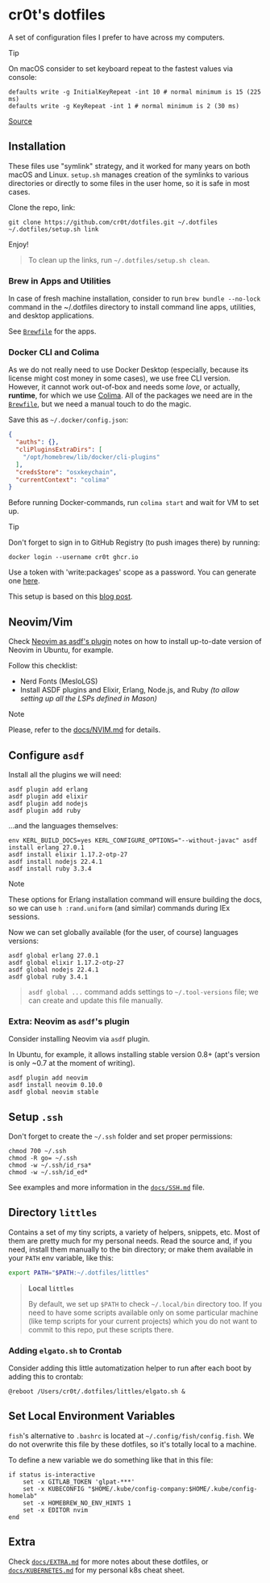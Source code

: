 # cr0t's dotfiles

A set of configuration files I prefer to have across my computers.

> [!tip]
>
> On macOS consider to set keyboard repeat to the fastest values via console:
>
> ```console
> defaults write -g InitialKeyRepeat -int 10 # normal minimum is 15 (225 ms)
> defaults write -g KeyRepeat -int 1 # normal minimum is 2 (30 ms)
> ```
>
> [Source](https://apple.stackexchange.com/questions/10467/how-to-increase-keyboard-key-repeat-rate-on-os-x)

## Installation

These files use "symlink" strategy, and it worked for many years on both macOS
and Linux. `setup.sh` manages creation of the symlinks to various directories
or directly to some files in the user home, so it is safe in most cases.

Clone the repo, link:

```console
git clone https://github.com/cr0t/dotfiles.git ~/.dotfiles
~/.dotfiles/setup.sh link
```

Enjoy!

> To clean up the links, run `~/.dotfiles/setup.sh clean`.

### Brew in Apps and Utilities

In case of fresh machine installation, consider to run `brew bundle --no-lock`
command in the ~/.dotfiles directory to install command line apps, utilities,
and desktop applications.

See [`Brewfile`](Brewfile) for the apps.

### Docker CLI and Colima

As we do not really need to use Docker Desktop (especially, because its license
might cost money in some cases), we use free CLI version. However, it cannot
work out-of-box and needs some _love_, or actually, **runtime**, for which we
use [Colima](https://github.com/abiosoft/colima). All of the packages we need
are in the [`Brewfile`](Brewfile), but we need a manual touch to do the magic.

Save this as `~/.docker/config.json`:

```json
{
  "auths": {},
  "cliPluginsExtraDirs": [
    "/opt/homebrew/lib/docker/cli-plugins"
  ],
  "credsStore": "osxkeychain",
  "currentContext": "colima"
}
```

Before running Docker-commands, run `colima start` and wait for VM to set up.

> [!tip]
>
> Don't forget to sign in to GitHub Registry (to push images there) by running:
>
> `docker login --username cr0t ghcr.io`
>
> Use a token with 'write:packages' scope as a password. You can generate one
> [here](https://github.com/settings/tokens).

This setup is based on this [blog post](https://dev.to/elliotalexander/how-to-use-docker-without-docker-desktop-on-macos-217m).

## Neovim/Vim

Check [Neovim as asdf's plugin](#extra-neovim-as-asdfs-plugin) notes on how to
install up-to-date version of Neovim in Ubuntu, for example.

Follow this checklist:

- Nerd Fonts (MesloLGS)
- Install ASDF plugins and Elixir, Erlang, Node.js, and Ruby _(to allow setting
up all the LSPs defined in Mason)_

> [!note]
>
> Please, refer to the [docs/NVIM.md](docs/NVIM.md) for details.

## Configure `asdf`

Install all the plugins we will need:

```console
asdf plugin add erlang
asdf plugin add elixir
asdf plugin add nodejs
asdf plugin add ruby
```

…and the languages themselves:

```console
env KERL_BUILD_DOCS=yes KERL_CONFIGURE_OPTIONS="--without-javac" asdf install erlang 27.0.1
asdf install elixir 1.17.2-otp-27
asdf install nodejs 22.4.1
asdf install ruby 3.3.4
```

> [!note]
>
> These options for Erlang installation command will ensure building the docs,
> so we can use `h :rand.uniform` (and similar) commands during IEx sessions.

Now we can set globally available (for the user, of course) languages versions:

```console
asdf global erlang 27.0.1
asdf global elixir 1.17.2-otp-27
asdf global nodejs 22.4.1
asdf global ruby 3.4.1
```

> `asdf global ...` command adds settings to `~/.tool-versions` file; we can
> create and update this file manually.

### Extra: Neovim as `asdf`'s plugin

Consider installing Neovim via `asdf` plugin.

In Ubuntu, for example, it allows installing stable version 0.8+ (apt's version
is only ~0.7 at the moment of writing).

```console
asdf plugin add neovim
asdf install neovim 0.10.0
asdf global neovim stable
```

## Setup `.ssh`

Don't forget to create the `~/.ssh` folder and set proper permissions:

```console
chmod 700 ~/.ssh
chmod -R go= ~/.ssh
chmod -w ~/.ssh/id_rsa*
chmod -w ~/.ssh/id_ed*
```

See examples and more information in the [`docs/SSH.md`](docs/SSH.md) file.

## Directory `littles`

Contains a set of my tiny scripts, a variety of helpers, snippets, etc. Most of
them are pretty much for my personal needs. Read the source and, if you need,
install them manually to the bin directory; or make them available in your
`PATH` env variable, like this:

```bash
export PATH="$PATH:~/.dotfiles/littles"
```

> **Local `littles`**
>
> By default, we set up `$PATH` to check `~/.local/bin` directory too. If you
> need to have some scripts available only on some particular machine (like
> temp scripts for your current projects) which you do not want to commit to
> this repo, put these scripts there.

### Adding `elgato.sh` to Crontab

Consider adding this little automatization helper to run after each boot by
adding this to crontab:

```text
@reboot /Users/cr0t/.dotfiles/littles/elgato.sh &
```

## Set Local Environment Variables

`fish`'s alternative to `.bashrc` is located at `~/.config/fish/config.fish`.
We do not overwrite this file by these dotfiles, so it's totally local to a
machine.

To define a new variable we do something like that in this file:

```fish
if status is-interactive
    set -x GITLAB_TOKEN 'glpat-***'
    set -x KUBECONFIG "$HOME/.kube/config-company:$HOME/.kube/config-homelab"
    set -x HOMEBREW_NO_ENV_HINTS 1
    set -x EDITOR nvim
end
```

## Extra

Check [`docs/EXTRA.md`](docs/EXTRA.md) for more notes about these dotfiles, or
[`docs/KUBERNETES.md`](docs/KUBERNETES.md) for my personal k8s cheat sheet.

